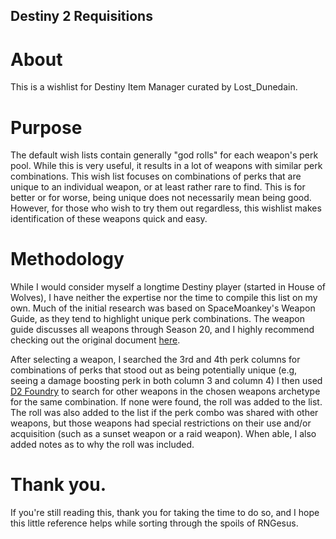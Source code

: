 ## Destiny 2 Requisitions

# About
This is a wishlist for Destiny Item Manager curated by Lost_Dunedain.

# Purpose
The default wish lists contain generally "god rolls" for each weapon's perk pool.  While this is very useful, it results in a lot of weapons with similar perk combinations.  This wish list focuses on combinations of perks that are unique to an individual weapon, or at least rather rare to find.  This is for better or for worse, being unique does not necessarily mean being good.  However, for those who wish to try them out regardless, this wishlist makes identification of these weapons quick and easy.

# Methodology
While I would consider myself a longtime Destiny player (started in House of Wolves), I have neither the expertise nor the time to compile this list on my own.  Much of the initial research was based on SpaceMoankey's Weapon Guide, as they tend to highlight unique perk combinations.  The weapon guide discusses all weapons through Season 20, and I highly recommend checking out the original document [here](https://docs.google.com/document/d/1KGxePntz2loCYlAhdKm0fJyyf_YURJ1Zd7L1smsu4-c/edit?pli=1).

After selecting a weapon, I searched the 3rd and 4th perk columns for combinations of perks that stood out as being potentially unique (e.g, seeing a damage boosting perk in both column 3 and column 4) I then used [D2 Foundry](https://d2foundry.gg) to search for other weapons in the chosen weapons archetype for the same combination.  If none were found, the roll was added to the list.  The roll was also added to the list if the perk combo was shared with other weapons, but those weapons had special restrictions on their use and/or acquisition (such as a sunset weapon or a raid weapon).  When able, I also added notes as to why the roll was included.

# Thank you.
If you're still reading this, thank you for taking the time to do so, and I hope this little reference helps while sorting through the spoils of RNGesus.
